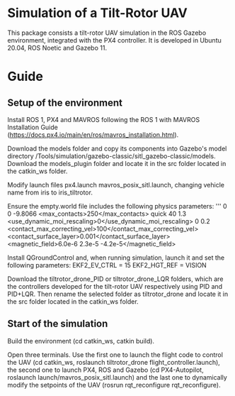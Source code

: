 # Simulation of a Tilt-Rotor UAV
This package consists a tilt-rotor UAV simulation in the ROS Gazebo environment, integrated with the PX4 controller. It is developed in Ubuntu 20.04, ROS Noetic and Gazebo 11.
# Guide
## Setup of the environment
Install ROS 1, PX4 and MAVROS following the ROS 1 with MAVROS Installation Guide (https://docs.px4.io/main/en/ros/mavros_installation.html).

Download the models folder and copy its components into Gazebo's model directory /Tools/simulation/gazebo-classic/sitl_gazebo-classic/models. Download the models_plugin folder and locate it in the src folder located in the catkin_ws folder.

Modify launch files px4.launch mavros_posix_sitl.launch, changing vehicle name from iris to iris_tiltrotor.

Ensure the empty.world file includes the following physics parameters:
'''<physics name='default_physics' default='0' type='ode'>
      <gravity>0 0 -9.8066</gravity>
      <max_contacts>250</max_contacts>
      <ode>
        <solver>
          <type>quick</type>
          <iters>40</iters>
          <sor>1.3</sor>
          <use_dynamic_moi_rescaling>0</use_dynamic_moi_rescaling>
        </solver>
        <constraints>
          <cfm>0</cfm>
          <erp>0.2</erp>
          <contact_max_correcting_vel>100</contact_max_correcting_vel>
          <contact_surface_layer>0.001</contact_surface_layer>
        </constraints>
      </ode>
      <magnetic_field>6.0e-6 2.3e-5 -4.2e-5</magnetic_field>
    </physics>

Install QGroundControl and, when running simulation, launch it and set the following parameters: EKF2_EV_CTRL = 15
EKF2_HGT_REF = VISION

Download the tiltrotor_drone_PID or tiltrotor_drone_LQR folders, which are the controllers developed for the tilt-rotor UAV respectively using PID and PID+LQR. Then rename the selected folder as tiltrotor_drone and locate it in the src folder located in the catkin_ws folder.
## Start of the simulation
Build the environment (cd catkin_ws, catkin build).

Open three terminals. Use the first one to launch the flight code to control the UAV (cd catkin_ws, roslaunch tiltrotor_drone flight_controller.launch), the second one to launch PX4, ROS and Gazebo (cd PX4-Autopilot, roslaunch launch/mavros_posix_sitl.launch) and the last one to dynamically modify the setpoints of the UAV (rosrun rqt_reconfigure rqt_reconfigure).
